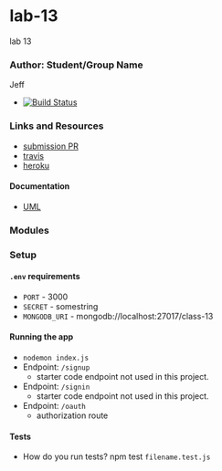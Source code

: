 # lab-13
lab 13

### Author: Student/Group Name
Jeff

* [![Build Status](https://www.travis-ci.com/jeff-401-js/lab-04.svg?branch=dev)](https://www.travis-ci.com/jeff-401-js/lab-13)

### Links and Resources
* [submission PR](https://github.com/JeffLawrence1/lab-13/pull/1)
* [travis](https://www.travis-ci.com/jeff-401-js/lab-13)
* [heroku](https://rocky-bastion-34644.herokuapp.com/)


#### Documentation
* [UML](https://photos.app.goo.gl/A3t4rqsko36CD6Xo9)

### Modules


### Setup
#### `.env` requirements
* `PORT` - 3000
* `SECRET` - somestring
* `MONGODB_URI` - mongodb://localhost:27017/class-13

#### Running the app
* `nodemon index.js`
* Endpoint: `/signup`
  * starter code endpoint not used in this project.
* Endpoint: `/signin`
  * starter code endpoint not used in this project.
* Endpoint: `/oauth`
  * authorization route
  
#### Tests
* How do you run tests?
npm test `filename.test.js`
